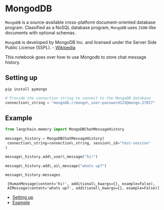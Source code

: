 # MongodDB

`MongoDB` is a source-available cross-platform document-oriented database program. Classified as a NoSQL database program, `MongoDB` uses `JSON`-like documents with optional schemas.

`MongoDB` is developed by MongoDB Inc. and licensed under the Server Side Public License (SSPL). - [Wikipedia](https://en.wikipedia.org/wiki/MongoDB)

This notebook goes over how to use Mongodb to store chat message history.

## Setting up[​](#setting-up "Direct link to Setting up")

```bash
pip install pymongo  

```

```python
# Provide the connection string to connect to the MongoDB database  
connection\_string = "mongodb://mongo\_user:password123@mongo:27017"  

```

## Example[​](#example "Direct link to Example")

```python
from langchain.memory import MongoDBChatMessageHistory  
  
message\_history = MongoDBChatMessageHistory(  
 connection\_string=connection\_string, session\_id="test-session"  
)  
  
message\_history.add\_user\_message("hi!")  
  
message\_history.add\_ai\_message("whats up?")  

```

```python
message\_history.messages  

```

```text
 [HumanMessage(content='hi!', additional\_kwargs={}, example=False),  
 AIMessage(content='whats up?', additional\_kwargs={}, example=False)]  

```

- [Setting up](#setting-up)
- [Example](#example)
